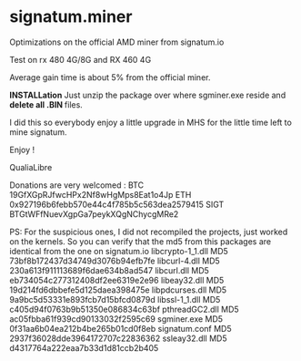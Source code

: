 # signatum.miner
Optimizations on the official AMD miner from signatum.io

Test on rx 480 4G/8G and RX 460 4G

Average gain time is about 5% from the official miner.

<b>INSTALLation</b>
Just unzip the package over where sgminer.exe reside and <B>delete all .BIN </b> files.

I did this so everybody enjoy a little upgrade in MHS for the little time left to mine signatum.

Enjoy !

QualiaLibre


Donations are very welcomed :
BTC 19GfXGpRJfwcHPx2Nf8wHgMps8Eat1o4Jp
ETH 0x927196b6febb570e44c4f785b5c563dea2579415
SIGT BTGtWFfNuevXgpGa7peykXQgNChycgMRe2
                               

PS: For the suspicious ones, I did not recompiled the projects, just worked on the kernels.
So you can verify that the md5 from this packages are identical from the one on signatum.io
libcrypto-1_1.dll MD5 73bf8b172437d34749d3076b94efb7fe
libcurl-4.dll MD5 230a613f911113689f6dae634b8ad547
libcurl.dll MD5 eb734054c277312408df2ee6319e2e96
libeay32.dll MD5 19d214fd6dbbefe5d125daea398475e
libpdcurses.dll MD5 9a9bc5d53331e893fcb7d15bfcd0879d
libssl-1_1.dll MD5 c405d94f0763b9b51350e086834c63bf
pthreadGC2.dll MD5 ac05fbba61f939cd90133032f2595c69
sgminer.exe MD5 0f31aa6b04ea212b4be265b01cd0f8eb
signatum.conf MD5 2937f36028dde3964172707c22836362
ssleay32.dll MD5 d4317764a222eaa7b33d1d81ccb2b405

